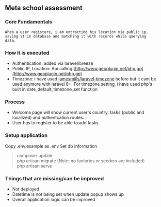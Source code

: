 ## Meta school assessment

### Core Fundamentals
    When a user registers, i am extracting his location via public ip, saving it in database and matching it with records while querying data.

### How it is executed
- Authentication:  added via laravel/breeze
- Public IP, Location: Api calling [http://www.geoplugin.net/php.gp](http://www.geoplugin.net/php.gp)
- Timezone: i have used [jamesmills/laravel-timezone](https://packagist.org/packages/jamesmills/laravel-timezone) before but it cant be used anymore with laravel 8+. For timezone setting, i have used php's built in date_default_timezone_set function

### Process
- Welcome page will show current user's country, tasks (public and localized) and authentcation routes.
- User has to register to be able to add tasks. 

### Setup application
Copy .env.example as .env
Set db information
> composer update\
> php artisan migrate (Note: no factories or seeders are included)\
> php artisan serve

### Things that are missing/can be improved
- Not deployed
- Datetime is not being set when update popup shows up
- Overall application logic can be improved